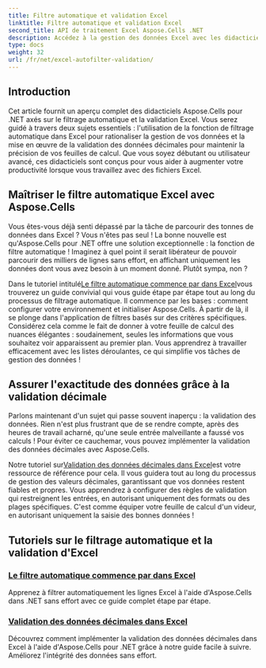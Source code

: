 ```yaml
---
title: Filtre automatique et validation Excel
linktitle: Filtre automatique et validation Excel
second_title: API de traitement Excel Aspose.Cells .NET
description: Accédez à la gestion des données Excel avec les didacticiels Aspose.Cells pour .NET. Découvrez le filtrage automatique et la validation décimale pour améliorer vos feuilles de calcul.
type: docs
weight: 32
url: /fr/net/excel-autofilter-validation/
---
```

## Introduction

Cet article fournit un aperçu complet des didacticiels Aspose.Cells pour .NET axés sur le filtrage automatique et la validation Excel. Vous serez guidé à travers deux sujets essentiels : l'utilisation de la fonction de filtrage automatique dans Excel pour rationaliser la gestion de vos données et la mise en œuvre de la validation des données décimales pour maintenir la précision de vos feuilles de calcul. Que vous soyez débutant ou utilisateur avancé, ces didacticiels sont conçus pour vous aider à augmenter votre productivité lorsque vous travaillez avec des fichiers Excel.

## Maîtriser le filtre automatique Excel avec Aspose.Cells

Vous êtes-vous déjà senti dépassé par la tâche de parcourir des tonnes de données dans Excel ? Vous n'êtes pas seul ! La bonne nouvelle est qu'Aspose.Cells pour .NET offre une solution exceptionnelle : la fonction de filtre automatique ! Imaginez à quel point il serait libérateur de pouvoir parcourir des milliers de lignes sans effort, en affichant uniquement les données dont vous avez besoin à un moment donné. Plutôt sympa, non ?

 Dans le tutoriel intitulé[Le filtre automatique commence par dans Excel](./autofilter-begins-with-in-excel/)vous trouverez un guide convivial qui vous guide étape par étape tout au long du processus de filtrage automatique. Il commence par les bases : comment configurer votre environnement et initialiser Aspose.Cells. À partir de là, il se plonge dans l'application de filtres basés sur des critères spécifiques. Considérez cela comme le fait de donner à votre feuille de calcul des nuances élégantes : soudainement, seules les informations que vous souhaitez voir apparaissent au premier plan. Vous apprendrez à travailler efficacement avec les listes déroulantes, ce qui simplifie vos tâches de gestion des données !

## Assurer l'exactitude des données grâce à la validation décimale

Parlons maintenant d'un sujet qui passe souvent inaperçu : la validation des données. Rien n'est plus frustrant que de se rendre compte, après des heures de travail acharné, qu'une seule entrée malveillante a faussé vos calculs ! Pour éviter ce cauchemar, vous pouvez implémenter la validation des données décimales avec Aspose.Cells. 

 Notre tutoriel sur[Validation des données décimales dans Excel](./decimal-data-validation-in-excel/)est votre ressource de référence pour cela. Il vous guidera tout au long du processus de gestion des valeurs décimales, garantissant que vos données restent fiables et propres. Vous apprendrez à configurer des règles de validation qui restreignent les entrées, en autorisant uniquement des formats ou des plages spécifiques. C'est comme équiper votre feuille de calcul d'un videur, en autorisant uniquement la saisie des bonnes données !

## Tutoriels sur le filtrage automatique et la validation d'Excel
### [Le filtre automatique commence par dans Excel](./autofilter-begins-with-in-excel/)
Apprenez à filtrer automatiquement les lignes Excel à l'aide d'Aspose.Cells dans .NET sans effort avec ce guide complet étape par étape.
### [Validation des données décimales dans Excel](./decimal-data-validation-in-excel/)
Découvrez comment implémenter la validation des données décimales dans Excel à l'aide d'Aspose.Cells pour .NET grâce à notre guide facile à suivre. Améliorez l'intégrité des données sans effort.